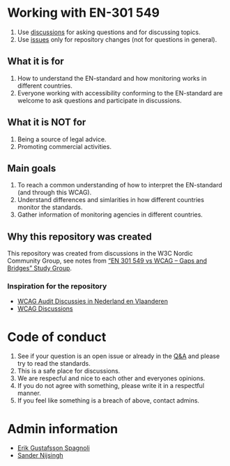 # Working with EN-301 549
1. Use [discussions](https://github.com/Nordic-Accessibility-Community-Group/working-with-EN-301-549/discussions) for asking questions and for discussing topics.
1. Use [issues](https://github.com/Nordic-Accessibility-Community-Group/working-with-EN-301-549/issues) only for repository changes (not for questions in general).

## What it is for
1. How to understand the EN-standard and how monitoring works in different countries.
1. Everyone working with accessibility conforming to the EN-standard are welcome to ask questions and participate in discussions.

## What it is NOT for
1. Being a source of legal advice.
2. Promoting commercial activities.

## Main goals
1. To reach a common understanding of how to interpret the EN-standard (and through this WCAG).
1. Understand differences and simlarities in how different countries monitor the standards.
1. Gather information of monitoring agencies in different countries.

## Why this repository was created
This repository was created from discussions in the W3C Nordic Community Group, see notes from [“EN 301 549 vs WCAG – Gaps and Bridges” Study Group](https://www.w3.org/community/nordic-accessibility/2024/11/07/en-301-549-vs-wcag-gaps-and-bridges-study-group/).

### Inspiration for the repository
- [WCAG Audit Discussies in Nederland en Vlaanderen](https://github.com/WCAG-Audit-Discussions/NL-BE)
- [WCAG Discussions](https://github.com/w3c/wcag/discussions/categories/q-a)

# Code of conduct
1. See if your question is an open issue or already in the [Q&A](https://github.com/Nordic-Accessibility-Community-Group/working-with-EN-301-549/discussions/categories/q-a) and please try to read the standards.
2. This is a safe place for discussions.
3. We are respecful and nice to each other and everyones opinions.
4. If you do not agree with something, please write it in a respectful manner.
5. If you feel like something is a breach of above, contact admins.

# Admin information
- [Erik Gustafsson Spagnoli](https://github.com/erikgustafsson/)
- [Sander Nijsingh](https://github.com/sander-nl)
